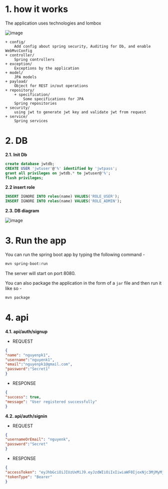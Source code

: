 # 1. how it works

The application uses technologies and lombox

![image](https://user-images.githubusercontent.com/10681453/221156796-f593e537-0b8e-4105-af9c-cd58495d4eb4.png)


    + config/
        Add config about spring security, Auditing for Db, and enable WebMvcConfig
    + controller/
        Spring controllers
    + exception/
        Exceptions by the application
    + model/
        JPA models
    + payload/
        Object for REST in/out operations
    + repository/
        + specification/
            Some specifications for JPA
        Spring repositories
    + security/
        using jwt to generate jwt key and validate jwt from request
    + service/
        Spring services


# 2. DB

**2.1. Init Db**

```sql
create database jwtdb;
CREATE USER 'jwtuser'@'%' identified by 'jwtpass';
grant all privileges on jwtdb.* to jwtuser@'%';
flush privileges;

```

**2.2 insert role**

```sql
INSERT IGNORE INTO roles(name) VALUES('ROLE_USER');
INSERT IGNORE INTO roles(name) VALUES('ROLE_ADMIN');
```

**2.3. DB diagram**


![image](https://user-images.githubusercontent.com/10681453/221155093-aadcf26f-f03c-466f-9d35-2caace7786ff.png)


# 3. Run the app

You can run the spring boot app by typing the following command -

```bash
mvn spring-boot:run
```

The server will start on port 8080.

You can also package the application in the form of a `jar` file and then run it like so -

```bash
mvn package
```

# 4. api

**4.1. api/auth/signup**

- REQUEST

```json
{
"name": "nguyenpk1",
"username":"nguyenk1",
"email":"nguyenpk1@gmail.com",
"password":"Secret1"
}
```

- RESPONSE

```json
{
"success": true,
"message": "User registered successfully"
}
```

**4.2. api/auth/signin**

- REQUEST

```json
{
"usernameOrEmail": "nguyenk",
"password":"Secret"
}
```
  - RESPONSE

```json
{
"accessToken": "eyJhbGciOiJIUzUxMiJ9.eyJzdWIiOiIxIiwiaWF0IjoxNjc3MjMyMjU2LCJleHAiOjE2Nzc4MzcwNTZ9.kpfbb8mHLJeSAnRcwS4VfDhlEgdor1-bIfcCheoS92C0plGfKNJm5K4PYTUFQFwVbz3JOg4ctcfK8MLRgI2oxw",
"tokenType": "Bearer"
}
```

